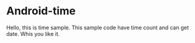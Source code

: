 # Android-time
Hello, this is time sample. This sample code have time count and can get date.
Whis you like it.
